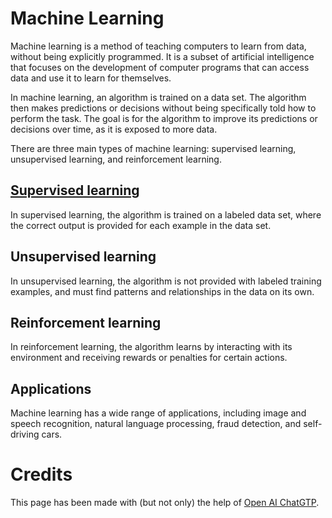# Machine Learning
Machine learning is a method of teaching computers to learn from data, without being explicitly programmed. It is a subset of artificial intelligence that focuses on the development of computer programs that can access data and use it to learn for themselves.

In machine learning, an algorithm is trained on a data set. The algorithm then makes predictions or decisions without being specifically told how to perform the task. The goal is for the algorithm to improve its predictions or decisions over time, as it is exposed to more data.

There are three main types of machine learning: supervised learning, unsupervised learning, and reinforcement learning. 

## [Supervised learning]()
In supervised learning, the algorithm is trained on a labeled data set, where the correct output is provided for each example in the data set. 

## Unsupervised learning
In unsupervised learning, the algorithm is not provided with labeled training examples, and must find patterns and relationships in the data on its own. 

## Reinforcement learning
In reinforcement learning, the algorithm learns by interacting with its environment and receiving rewards or penalties for certain actions.

## Applications
Machine learning has a wide range of applications, including image and speech recognition, natural language processing, fraud detection, and self-driving cars.

# Credits
This page has been made with (but not only) the help of [Open AI ChatGTP](https://chat.openai.com/).